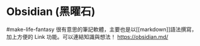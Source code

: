 # Obsidian (黑曜石)
#make-life-fantasy
很有意思的筆記軟體，主要也是以[[markdown]]語法撰寫，加上方便的 Link 功能。可以連結知識與想法！
https://obsidian.md/